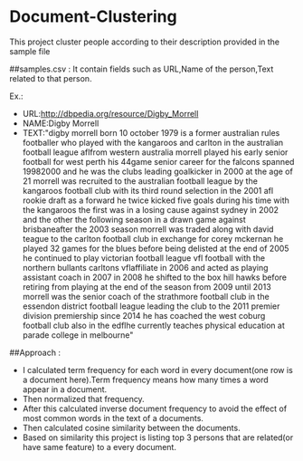 # Document-Clustering
This project cluster people according to their description provided in the sample file 

##samples.csv :
It contain fields such as URL,Name of the person,Text related to that person.

Ex.:
* URL:<http://dbpedia.org/resource/Digby_Morrell>	
* NAME:Digby Morrell	
* TEXT:"digby morrell born 10 october 1979 is a former australian rules footballer who played with the kangaroos and carlton in the 
australian football league aflfrom western australia morrell played his early senior football for west perth his 44game senior career
for the falcons spanned 19982000 and he was the clubs leading goalkicker in 2000 at the age of 21 morrell was recruited to the 
australian football league by the kangaroos football club with its third round selection in the 2001 afl rookie draft as a forward he 
twice kicked five goals during his time with the kangaroos the first was in a losing cause against sydney in 2002 and the other the 
following season in a drawn game against brisbaneafter the 2003 season morrell was traded along with david teague to the carlton 
football club in exchange for corey mckernan he played 32 games for the blues before being delisted at the end of 2005 he continued
to play victorian football league vfl football with the northern bullants carltons vflaffiliate in 2006 and acted as playing assistant 
coach in 2007 in 2008 he shifted to the box hill hawks before retiring from playing at the end of the season from 2009 until 2013 
morrell was the senior coach of the strathmore football club in the essendon district football league leading the club to the 2011 
premier division premiership since 2014 he has coached the west coburg football club also in the edflhe currently teaches physical 
education at parade college in melbourne"


##Approach :
* I calculated term frequency for each word in every document(one row is a document here).Term frequency means how many times a word 
appear in a document.
* Then normalized that frequency.
* After this calculated inverse document frequency to avoid the effect of most common words in the text of a documents.
* Then calculated cosine similarity between the documents.
* Based on similarity this project is listing top 3 persons that are related(or have same feature) to a every document.

